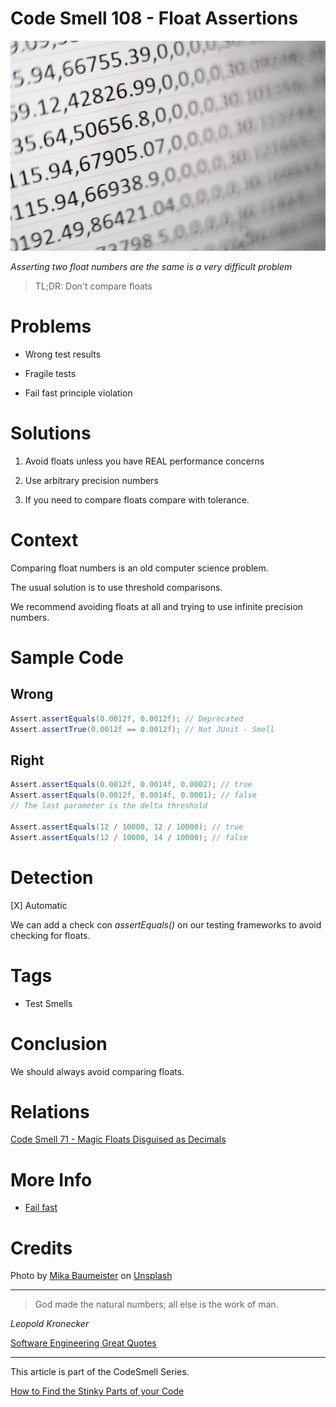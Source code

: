 # Code Smell 108 - Float Assertions

![Code Smell 108 - Float Assertions](Code%20Smell%20108%20-%20Float%20Assertions.jpg)

*Asserting two float numbers are the same is a very difficult problem*

> TL;DR: Don't compare floats

# Problems

- Wrong test results

- Fragile tests

- Fail fast principle violation

# Solutions

1. Avoid floats unless you have REAL performance concerns

2. Use arbitrary precision numbers

3. If you need to compare floats compare with tolerance.

# Context

Comparing float numbers is an old computer science problem.

The usual solution is to use threshold comparisons.

We recommend avoiding floats at all and trying to use infinite precision numbers.

# Sample Code

## Wrong

[Gist Url]: # (https://gist.github.com/mcsee/2fc79af85305eaada328fd324cb38c0d)
```java
Assert.assertEquals(0.0012f, 0.0012f); // Deprecated
Assert.assertTrue(0.0012f == 0.0012f); // Not JUnit - Smell
```

## Right

[Gist Url]: # (https://gist.github.com/mcsee/570958fcfb8e52379b7ddde2389ad6f8)
```java
Assert.assertEquals(0.0012f, 0.0014f, 0.0002); // true
Assert.assertEquals(0.0012f, 0.0014f, 0.0001); // false
// The last parameter is the delta threshold

Assert.assertEquals(12 / 10000, 12 / 10000); // true
Assert.assertEquals(12 / 10000, 14 / 10000); // false
```

# Detection

[X] Automatic 

We can add a check con *assertEquals()* on our testing frameworks to avoid checking for floats.

# Tags

- Test Smells

# Conclusion

We should always avoid comparing floats.

# Relations

[Code Smell 71 - Magic Floats Disguised as Decimals](https://github.com/mcsee/Software-Design-Articles/tree/main/Articles/Code%20Smells/Code%20Smell%2071%20-%20Magic%20Floats%20Disguised%20as%20Decimals/readme.md)

# More Info

- [Fail fast](https://github.com/mcsee/Software-Design-Articles/tree/main/Articles/Theory/Fail%20Fast/readme.md)

# Credits

Photo by [Mika Baumeister](https://unsplash.com/@mbaumi) on [Unsplash](https://unsplash.com/s/photos/numbers)
  
* * *

> God made the natural numbers; all else is the work of man. 

_Leopold Kronecker_
 
[Software Engineering Great Quotes](https://github.com/mcsee/Software-Design-Articles/tree/main/Articles/Quotes/Software%20Engineering%20Great%20Quotes/readme.md)

* * *

This article is part of the CodeSmell Series.

[How to Find the Stinky Parts of your Code](https://github.com/mcsee/Software-Design-Articles/tree/main/Articles/Code%20Smells/How%20to%20Find%20the%20Stinky%20parts%20of%20your%20Code/readme.md)